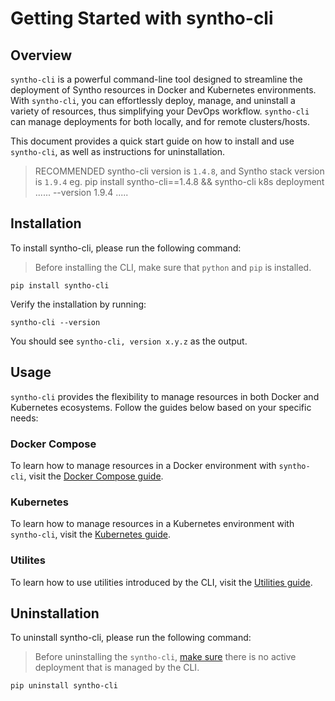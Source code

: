 # Getting Started with syntho-cli

## Overview
`syntho-cli` is a powerful command-line tool designed to streamline the deployment of Syntho resources in Docker and Kubernetes environments.
With `syntho-cli`, you can effortlessly deploy, manage, and uninstall a variety of resources, thus simplifying your DevOps workflow.
`syntho-cli` can manage deployments for both locally, and for remote clusters/hosts.

This document provides a quick start guide on how to install and use `syntho-cli`, as well as instructions for uninstallation.

> RECOMMENDED syntho-cli version is `1.4.8`, and Syntho stack version is `1.9.4`
> eg. pip install syntho-cli==1.4.8 && syntho-cli k8s deployment ...... --version 1.9.4 .....

## Installation
To install syntho-cli, please run the following command:

> Before installing the CLI, make sure that `python` and `pip` is installed.

```
pip install syntho-cli
```

Verify the installation by running:

```
syntho-cli --version
```

You should see `syntho-cli, version x.y.z` as the output.

## Usage
`syntho-cli` provides the flexibility to manage resources in both Docker and Kubernetes ecosystems. Follow the guides below based on your specific needs:

### Docker Compose
To learn how to manage resources in a Docker environment with `syntho-cli`, visit the [Docker Compose guide](./docker-compose.md).

### Kubernetes
To learn how to manage resources in a Kubernetes environment with `syntho-cli`, visit the [Kubernetes guide](./kubernetes.md).

### Utilites
To learn how to use utilities introduced by the CLI, visit the [Utilities guide](./utilities.md).

## Uninstallation
To uninstall syntho-cli, please run the following command:

> Before uninstalling the `syntho-cli`, [make sure](#usage) there is no active deployment that is managed by the CLI.

```
pip uninstall syntho-cli
```
